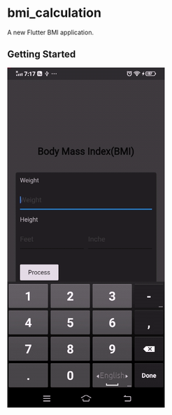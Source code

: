 # bmi_calculation

A new Flutter BMI application.

## Getting Started

![Alt Text](imgs/bmi_app.gif)
